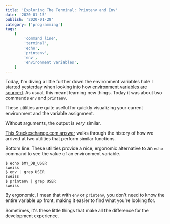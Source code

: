 ```yaml
---
title: 'Exploring The Terminal: Printenv and Env'
date: '2020-01-15'
publish: '2020-01-28'
category: ['programming']
tags:
    [
        'command line',
        'terminal',
        'echo',
        'printenv',
        'env',
        'environment variables',
    ]
---
```


Today, I'm diving a little further down the environment variables hole I started yesterday when looking into how [environment variables are sourced](shell-environment-variables-source). As usual, this meant learning new things. Today it was about two commands `env` and `printenv`.

These utilities are quite useful for quickly visualizing your current environment and the variable assignment.

Without arguments, the output is _very_ similar.

[This Stackexchange.com answer](https://unix.stackexchange.com/a/284069) walks through the history of how we arrived at two utilities that perform similar functions.

Bottom line: These utilities provide a nice, ergonomic alternative to an `echo` command to see the value of an environment variable.

```shell
$ echo $MY_DB_USER
sweiss
$ env | grep USER
sweiss
$ printenv | grep USER
sweiss
```

By ergonomic, I mean that with `env` or `printenv`, you don't need to know the entire variable up front, making it easier to find what you're looking for.

Sometimes, it's these little things that make all the difference for the development experience.
